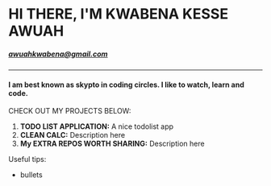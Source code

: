 # **HI THERE, I'M KWABENA KESSE AWUAH**

##### <awuahkwabena@gmail.com>
---
#### I am best known as **skypto** in coding circles. I like to watch, learn and code.

CHECK OUT MY PROJECTS BELOW: 
1. **TODO LIST APPLICATION:** A nice todolist app
2. **CLEAN CALC:** Description here
3. **My EXTRA REPOS WORTH SHARING:** Description here




Useful tips:
* bullets
